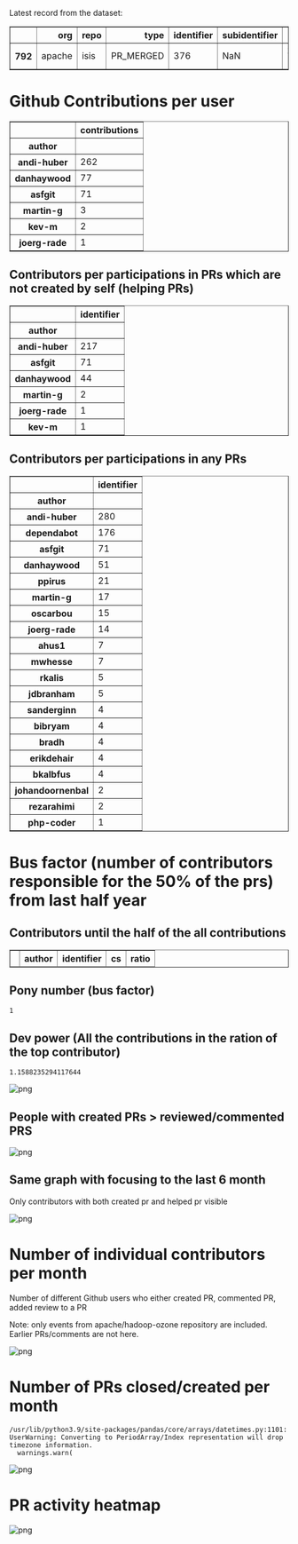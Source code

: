 Latest record from the dataset:




<div>
<table border="1" class="dataframe">
  <thead>
    <tr style="text-align: right;">
      <th></th>
      <th>org</th>
      <th>repo</th>
      <th>type</th>
      <th>identifier</th>
      <th>subidentifier</th>
      <th>date</th>
      <th>author</th>
      <th>owner</th>
      <th>project</th>
    </tr>
  </thead>
  <tbody>
    <tr>
      <th>792</th>
      <td>apache</td>
      <td>isis</td>
      <td>PR_MERGED</td>
      <td>376</td>
      <td>NaN</td>
      <td>2021-02-12 17:42:11+00:00</td>
      <td>andi-huber</td>
      <td>andi-huber</td>
      <td>isis</td>
    </tr>
  </tbody>
</table>
</div>



# Github Contributions per user





<div>
<table border="1" class="dataframe">
  <thead>
    <tr style="text-align: right;">
      <th></th>
      <th>contributions</th>
    </tr>
    <tr>
      <th>author</th>
      <th></th>
    </tr>
  </thead>
  <tbody>
    <tr>
      <th>andi-huber</th>
      <td>262</td>
    </tr>
    <tr>
      <th>danhaywood</th>
      <td>77</td>
    </tr>
    <tr>
      <th>asfgit</th>
      <td>71</td>
    </tr>
    <tr>
      <th>martin-g</th>
      <td>3</td>
    </tr>
    <tr>
      <th>kev-m</th>
      <td>2</td>
    </tr>
    <tr>
      <th>joerg-rade</th>
      <td>1</td>
    </tr>
  </tbody>
</table>
</div>



## Contributors per participations in PRs which are not created by self (helping PRs)




<div>
<table border="1" class="dataframe">
  <thead>
    <tr style="text-align: right;">
      <th></th>
      <th>identifier</th>
    </tr>
    <tr>
      <th>author</th>
      <th></th>
    </tr>
  </thead>
  <tbody>
    <tr>
      <th>andi-huber</th>
      <td>217</td>
    </tr>
    <tr>
      <th>asfgit</th>
      <td>71</td>
    </tr>
    <tr>
      <th>danhaywood</th>
      <td>44</td>
    </tr>
    <tr>
      <th>martin-g</th>
      <td>2</td>
    </tr>
    <tr>
      <th>joerg-rade</th>
      <td>1</td>
    </tr>
    <tr>
      <th>kev-m</th>
      <td>1</td>
    </tr>
  </tbody>
</table>
</div>



## Contributors per participations in any PRs




<div>
<table border="1" class="dataframe">
  <thead>
    <tr style="text-align: right;">
      <th></th>
      <th>identifier</th>
    </tr>
    <tr>
      <th>author</th>
      <th></th>
    </tr>
  </thead>
  <tbody>
    <tr>
      <th>andi-huber</th>
      <td>280</td>
    </tr>
    <tr>
      <th>dependabot</th>
      <td>176</td>
    </tr>
    <tr>
      <th>asfgit</th>
      <td>71</td>
    </tr>
    <tr>
      <th>danhaywood</th>
      <td>51</td>
    </tr>
    <tr>
      <th>ppirus</th>
      <td>21</td>
    </tr>
    <tr>
      <th>martin-g</th>
      <td>17</td>
    </tr>
    <tr>
      <th>oscarbou</th>
      <td>15</td>
    </tr>
    <tr>
      <th>joerg-rade</th>
      <td>14</td>
    </tr>
    <tr>
      <th>ahus1</th>
      <td>7</td>
    </tr>
    <tr>
      <th>mwhesse</th>
      <td>7</td>
    </tr>
    <tr>
      <th>rkalis</th>
      <td>5</td>
    </tr>
    <tr>
      <th>jdbranham</th>
      <td>5</td>
    </tr>
    <tr>
      <th>sanderginn</th>
      <td>4</td>
    </tr>
    <tr>
      <th>bibryam</th>
      <td>4</td>
    </tr>
    <tr>
      <th>bradh</th>
      <td>4</td>
    </tr>
    <tr>
      <th>erikdehair</th>
      <td>4</td>
    </tr>
    <tr>
      <th>bkalbfus</th>
      <td>4</td>
    </tr>
    <tr>
      <th>johandoornenbal</th>
      <td>2</td>
    </tr>
    <tr>
      <th>rezarahimi</th>
      <td>2</td>
    </tr>
    <tr>
      <th>php-coder</th>
      <td>1</td>
    </tr>
  </tbody>
</table>
</div>



# Bus factor (number of contributors responsible for the 50% of the prs) from last half year

## Contributors until the half of the all contributions




<div>
<table border="1" class="dataframe">
  <thead>
    <tr style="text-align: right;">
      <th></th>
      <th>author</th>
      <th>identifier</th>
      <th>cs</th>
      <th>ratio</th>
    </tr>
  </thead>
  <tbody>
  </tbody>
</table>
</div>



## Pony number (bus factor)




    1



## Dev power (All the contributions in the ration of the top contributor)




    1.1588235294117644




    
![png](github-contributions_files/github-contributions_18_0.png)
    


## People with created PRs > reviewed/commented PRS


    
![png](github-contributions_files/github-contributions_21_0.png)
    


## Same graph with focusing to the last 6 month

Only contributors with both created pr and helped pr visible


    
![png](github-contributions_files/github-contributions_25_0.png)
    


# Number of individual contributors per month

Number of different Github users who either created PR, commented PR, added review to a PR

Note: only events from apache/hadoop-ozone repository are included. Earlier PRs/comments are not here.


    
![png](github-contributions_files/github-contributions_28_0.png)
    


# Number of PRs closed/created per month

    /usr/lib/python3.9/site-packages/pandas/core/arrays/datetimes.py:1101: UserWarning: Converting to PeriodArray/Index representation will drop timezone information.
      warnings.warn(



    
![png](github-contributions_files/github-contributions_31_0.png)
    


# PR activity heatmap


    
![png](github-contributions_files/github-contributions_34_0.png)
    

